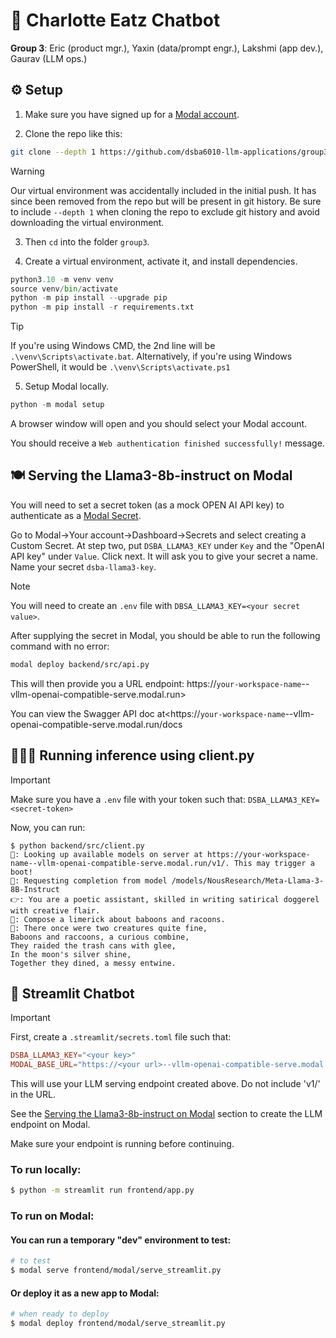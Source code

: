 # 🍴 Charlotte Eatz Chatbot  
__Group 3__: Eric (product mgr.), Yaxin (data/prompt engr.), Lakshmi (app dev.), Gaurav (LLM ops.)  
  
## ⚙️ Setup  
1. Make sure you have signed up for a [Modal account](https://modal.com/).
  
2. Clone the repo like this:

```bash
git clone --depth 1 https://github.com/dsba6010-llm-applications/group3.git
```

> [!WARNING]
> Our virtual environment was accidentally included in the initial push. It has since been removed from the repo but will be present in git history.
> Be sure to include ```--depth 1``` when cloning the repo to exclude git history and avoid downloading the virtual environment.

3. Then `cd` into the folder `group3`.

4. Create a virtual environment, activate it, and install dependencies.

```python
python3.10 -m venv venv
source venv/bin/activate
python -m pip install --upgrade pip
python -m pip install -r requirements.txt
```

> [!TIP]
> If you're using Windows CMD, the 2nd line will be `.\venv\Scripts\activate.bat`. 
> Alternatively, if you're using Windows PowerShell, it would be `.\venv\Scripts\activate.ps1`

5. Setup Modal locally.

```python
python -m modal setup
```

A browser window will open and you should select your Modal account. 

You should receive a `Web authentication finished successfully!` message.  
  
## 🍽️ Serving the Llama3-8b-instruct on Modal

You will need to set a secret token (as a mock OPEN AI API key) to authenticate as a [Modal Secret](https://modal.com/docs/guide/secrets).

Go to Modal→Your account→Dashboard→Secrets and select creating a Custom Secret. At step two, put `DSBA_LLAMA3_KEY` under `Key` and the "OpenAI API key" under `Value`. Click next. It will ask you to give your secret a name. Name your secret `dsba-llama3-key`.

> [!NOTE]
> You will need to create an `.env` file with `DBSA_LLAMA3_KEY=<your secret value>`. 

After supplying the secret in Modal, you should be able to run the following command with no error:

```bash
modal deploy backend/src/api.py
```

This will then provide you a URL endpoint: https://`your-workspace-name`--vllm-openai-compatible-serve.modal.run> 

You can view the Swagger API doc at<https://`your-workspace-name`--vllm-openai-compatible-serve.modal.run/docs  
  
## 🏃🏻‍♀️ Running inference using client.py

>[!IMPORTANT]
>Make sure you have a `.env` file with your token such that: `DSBA_LLAMA3_KEY=<secret-token>`

Now, you can run:

```
$ python backend/src/client.py
🧠: Looking up available models on server at https://your-workspace-name--vllm-openai-compatible-serve.modal.run/v1/. This may trigger a boot!
🧠: Requesting completion from model /models/NousResearch/Meta-Llama-3-8B-Instruct
👉: You are a poetic assistant, skilled in writing satirical doggerel with creative flair.
👤: Compose a limerick about baboons and racoons.
🤖: There once were two creatures quite fine,
Baboons and raccoons, a curious combine,
They raided the trash cans with glee,
In the moon's silver shine,
Together they dined, a messy entwine.
```

## 🤖 Streamlit Chatbot
>[!IMPORTANT]
>First, create a `.streamlit/secrets.toml` file such that:
>```toml
>DSBA_LLAMA3_KEY="<your key>"
>MODAL_BASE_URL="https://<your url>--vllm-openai-compatible-serve.modal.run"  
>```
>This will use your LLM serving endpoint created above. Do not include 'v1/' in the URL.

See the [Serving the Llama3-8b-instruct on Modal](https://github.com/dsba6010-llm-applications/group3/edit/main/README.md#%EF%B8%8F-serving-the-llama3-8b-instruct-on-modal) section to create the LLM endpoint on Modal.  

Make sure your endpoint is running before continuing.  

### To run locally:

```bash
$ python -m streamlit run frontend/app.py
```

### To run on Modal:



#### You can run a temporary "dev" environment to test:

```bash
# to test
$ modal serve frontend/modal/serve_streamlit.py
```

#### Or deploy it as a new app to Modal:

```bash
# when ready to deploy
$ modal deploy frontend/modal/serve_streamlit.py
```
